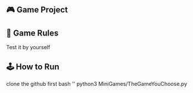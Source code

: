 ## 🎮 Game Project

## 📜 Game Rules
Test it by yourself

## 🕹️ How to Run
clone the github first
bash ''
python3 MiniGames/TheGameYouChoose.py
